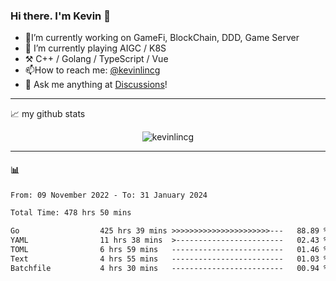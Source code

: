 ### Hi there. I'm Kevin 👋

- 🔭I’m currently working on GameFi, BlockChain, DDD, Game Server
- 🌱 I’m currently playing AIGC / K8S
-   :hammer_and_pick: C++ / Golang / TypeScript / Vue
- 📫How to reach me: [@kevinlincg](https://twitter.com/kevinlincg) 
-   :thought_balloon: Ask me anything at [Discussions](https://github.com/kevinlincg/kevinlincg/discussions/new)!

---

📈 my github stats

<p align="center"> <img src="https://github-readme-stats-ouuan.vercel.app/api?username=kevinlincg&theme=dark&show_icons=true&count_private=true" alt="kevinlincg" />

---

#### :bar_chart: 

<!--START_SECTION:waka-->

```txt
From: 09 November 2022 - To: 31 January 2024

Total Time: 478 hrs 50 mins

Go                  425 hrs 39 mins >>>>>>>>>>>>>>>>>>>>>>---   88.89 %
YAML                11 hrs 38 mins  >------------------------   02.43 %
TOML                6 hrs 59 mins   -------------------------   01.46 %
Text                4 hrs 55 mins   -------------------------   01.03 %
Batchfile           4 hrs 30 mins   -------------------------   00.94 %
```

<!--END_SECTION:waka-->
